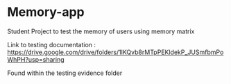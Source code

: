 # Memory-app


Student Project to test the memory of users using memory matrix






Link to testing documentation :  https://drive.google.com/drive/folders/1lKQvb8rMTpPEKldekP_JUSmfbmPoWhPH?usp=sharing

Found within the testing evidence folder
